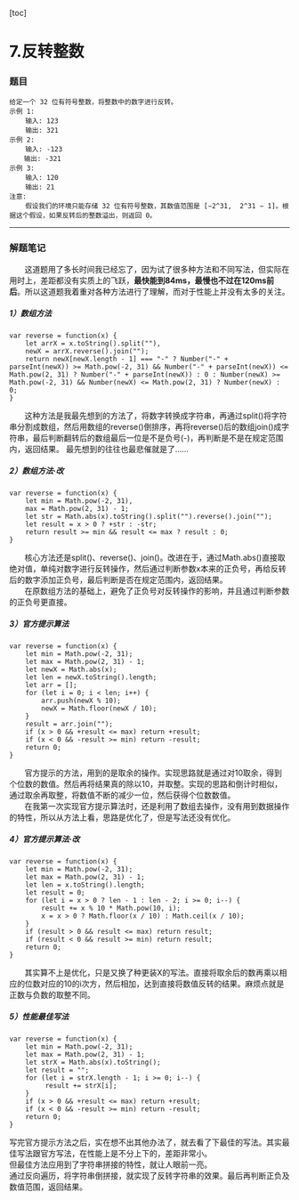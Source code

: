 [toc]
# 7.反转整数

### 题目

    给定一个 32 位有符号整数，将整数中的数字进行反转。
    示例 1:
        输入: 123
        输出: 321
    示例 2:
        输入: -123
      　输出: -321
    示例 3:
        输入: 120
        输出: 21
    注意:
        假设我们的环境只能存储 32 位有符号整数，其数值范围是 [−2^31,  2^31 − 1]。根据这个假设，如果反转后的整数溢出，则返回 0。
---

### 解题笔记

&nbsp;&nbsp;&nbsp;&nbsp;&nbsp;&nbsp;&nbsp;这道题用了多长时间我已经忘了，因为试了很多种方法和不同写法，但实际在用时上，差距都没有实质上的飞跃，**最快能到84ms，最慢也不过在120ms前后**。所以这道题我着重对各种方法进行了理解，而对于性能上并没有太多的关注。

##### 1）数组方法

```
var reverse = function(x) {
    let arrX = x.toString().split(""),
    newX = arrX.reverse().join("");
    return newX[newX.length - 1] === "-" ? Number("-" + parseInt(newX)) >= Math.pow(-2, 31) && Number("-" + parseInt(newX)) <= Math.pow(2, 31) ? Number("-" + parseInt(newX)) : 0 : Number(newX) >= Math.pow(-2, 31) && Number(newX) <= Math.pow(2, 31) ? Number(newX) : 0;
}

```

&nbsp;&nbsp;&nbsp;&nbsp;&nbsp;&nbsp;&nbsp;这种方法是我最先想到的方法了，将数字转换成字符串，再通过split()将字符串分割成数组，然后用数组的reverse()倒排序，再将reverse()后的数组join()成字符串，最后判断翻转后的数组最后一位是不是负号(-)，再判断是不是在规定范围内，返回结果。
最先想到的往往也最悲催就是了……

##### 2）数组方法·改

```
var reverse = function(x) {
    let min = Math.pow(-2, 31),
    max = Math.pow(2, 31) - 1;
    let str = Math.abs(x).toString().split("").reverse().join("");
    let result = x > 0 ? +str : -str;
    return result >= min && result <= max ? result : 0;
}

```
&nbsp;&nbsp;&nbsp;&nbsp;&nbsp;&nbsp;&nbsp;核心方法还是split()、reverse()、join()。改进在于，通过Math.abs()直接取绝对值，单纯对数字进行反转操作，然后通过判断参数x本来的正负号，再给反转后的数字添加正负号，最后判断是否在规定范围内，返回结果。<br>
&nbsp;&nbsp;&nbsp;&nbsp;&nbsp;&nbsp;&nbsp;在原数组方法的基础上，避免了正负号对反转操作的影响，并且通过判断参数的正负号更直接。
##### 3）官方提示算法

```
var reverse = function(x) {
    let min = Math.pow(-2, 31);
    let max = Math.pow(2, 31) - 1;
    let newX = Math.abs(x);
    let len = newX.toString().length;
    let arr = [];
    for (let i = 0; i < len; i++) {
        arr.push(newX % 10);
        newX = Math.floor(newX / 10);
    }
    result = arr.join("");
    if (x > 0 && +result <= max) return +result;
    if (x < 0 && -result >= min) return -result;
    return 0;
}

```

&nbsp;&nbsp;&nbsp;&nbsp;&nbsp;&nbsp;&nbsp;官方提示的方法，用到的是取余的操作。实现思路就是通过对10取余，得到个位数的数值。然后再将结果真的除以10，并取整。实现的思路和倒计时相似，通过取余再取整，将数值不断的减少一位，然后获得个位数数值。<br>
&nbsp;&nbsp;&nbsp;&nbsp;&nbsp;&nbsp;&nbsp;在我第一次实现官方提示算法时，还是利用了数组去操作，没有用到数据操作的特性，所以从方法上看，思路是优化了，但是写法还没有优化。

##### 4）官方提示算法·改

```
var reverse = function(x) {
    let min = Math.pow(-2, 31);
    let max = Math.pow(2, 31) - 1;
    let len = x.toString().length;
    let result = 0;
    for (let i = x > 0 ? len - 1 : len - 2; i >= 0; i--) {
        result += x % 10 * Math.pow(10, i);
        x = x > 0 ? Math.floor(x / 10) : Math.ceil(x / 10);
    }
    if (result > 0 && result <= max) return result;
    if (result < 0 && result >= min) return result;
    return 0;
}

```

&nbsp;&nbsp;&nbsp;&nbsp;&nbsp;&nbsp;&nbsp;其实算不上是优化，只是又换了种更装X的写法。直接将取余后的数再乘以相应的位数对应的10的i次方，然后相加，达到直接将数值反转的结果。麻烦点就是正数与负数的取整不同。

##### 5）性能最佳写法

```
var reverse = function(x) {
    let min = Math.pow(-2, 31);
    let max = Math.pow(2, 31) - 1;
    let strX = Math.abs(x).toString();
    let result = "";
    for (let i = strX.length - 1; i >= 0; i--) {
         result += strX[i];
    }
    if (x > 0 && +result <= max) return +result;
    if (x < 0 && -result >= min) return -result;
    return 0;
}

```

写完官方提示方法之后，实在想不出其他办法了，就去看了下最佳的写法。其实最佳写法跟官方写法，在性能上是不分上下的，差距非常小。<br>
但最佳方法应用到了字符串拼接的特性，就让人眼前一亮。<br>
通过反向遍历，将字符串倒拼接，就实现了反转字符串的效果。最后再判断正负及数值范围，返回结果。